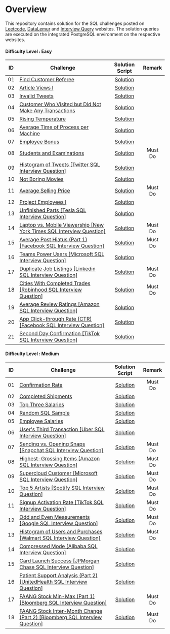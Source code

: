 # Overview 

This repository contains solution for the SQL challenges posted on [Leetcode](https://leetcode.com/), [DataLemur](https://datalemur.com?referralCode=6bIgM0Po) and [Interview Query](https://www.interviewquery.com/) websites. The solution queries are executed on the integrated PostgreSQL environment on the respective websites.

#### Difficulty Level : Easy

| ID | Challenge | Solution Script | Remark |
|:------:|------------|:---------:|:---------:|
| 01 | [Find Customer Referee](https://leetcode.com/problems/find-customer-referee/description/?envType=study-plan-v2&envId=top-sql-50) | [Solution](Scripts/Easy/01_find_customer_referee.sql) |
| 02 | [Article Views I](https://leetcode.com/problems/article-views-i/description/?envType=study-plan-v2&envId=top-sql-50) | [Solution](Scripts/Easy/02_Article_Views_I.sql) |
| 03 | [Invalid Tweets](https://leetcode.com/problems/invalid-tweets/description/?envType=study-plan-v2&envId=top-sql-50) | [Solution](Scripts/Easy/03_Invalid_Tweets.sql) |
| 04 | [Customer Who Visited but Did Not Make Any Transactions](https://leetcode.com/problems/customer-who-visited-but-did-not-make-any-transactions/description/?envType=study-plan-v2&envId=top-sql-50) | [Solution](Scripts/Easy/04_Customer_Who_Visited_but_Did_Not_Make_Any_Transactions.sql) |
| 05 | [Rising Temperature](https://leetcode.com/problems/rising-temperature/description/?envType=study-plan-v2&envId=top-sql-50) | [Solution](Scripts/Easy/05_Rising_Temperature.sql) |
| 06 | [Average Time of Process per Machine](https://leetcode.com/problems/average-time-of-process-per-machine/?envType=study-plan-v2&envId=top-sql-50) | [Solution](Scripts/Easy/06_Average_Time_of_Process_per_Machine.sql) |
| 07 | [Employee Bonus](https://leetcode.com/problems/employee-bonus/editorial/?envType=study-plan-v2&envId=top-sql-50) | [Solution](Scripts/Easy/07_Employee_Bonus.sql) |
| 08 | [Students and Examinations](https://leetcode.com/problems/students-and-examinations/submissions/1248811595/?envType=study-plan-v2&envId=top-sql-50) | [Solution](Scripts/Easy/08_Students_and_Examinations.sql) | Must Do
| 09 | [Histogram of Tweets [Twitter SQL Interview Question]](https://datalemur.com/questions/sql-histogram-tweets) | [Solution](Scripts/Easy/09-sql-histogram-tweets.sql) |
| 10 | [Not Boring Movies](https://leetcode.com/problems/not-boring-movies/description/?envType=study-plan-v2&envId=top-sql-50) | [Solution](Scripts/Easy/10-not-boring-movies.sql) |
| 11 | [Average Selling Price](https://leetcode.com/problems/average-selling-price/description/?envType=study-plan-v2&envId=top-sql-50) | [Solution](Scripts/Easy/11-average-selling-price.sql) | Must Do
| 12 | [Project Employees I](https://leetcode.com/problems/project-employees-i/description/?envType=study-plan-v2&envId=top-sql-50) | [Solution](Scripts/Easy/12-project-employees-i.sql) |
| 13 | [Unfinished Parts [Tesla SQL Interview Question]](https://datalemur.com/questions/tesla-unfinished-parts) | [Solution](Scripts/Easy/13-tesla-unfinished-parts.sql) |
| 14 | [Laptop vs. Mobile Viewership [New York Times SQL Interview Question]](https://datalemur.com/questions/laptop-mobile-viewership) | [Solution](Scripts/Easy/14-laptop-mobile-viewership.sql) | Must Do
| 15 | [Average Post Hiatus (Part 1) [Facebook SQL Interview Question]](https://datalemur.com/questions/sql-average-post-hiatus-1) | [Solution](Scripts/Easy/15-sql-average-post-hiatus-1.sql) | Must Do
| 16 | [Teams Power Users [Microsoft SQL Interview Question]](https://datalemur.com/questions/teams-power-users) | [Solution](Scripts/Easy/16-teams-power-users.sql) | 
| 17 | [Duplicate Job Listings [Linkedin SQL Interview Question]](https://datalemur.com/questions/duplicate-job-listings) | [Solution](Scripts/Easy/17-duplicate-job-listings.sql) | Must Do
| 18 | [Cities With Completed Trades [Robinhood SQL Interview Question]](https://datalemur.com/questions/completed-trades) | [Solution](Scripts/Easy/18-completed-trades.sql) | Must Do
| 19 | [Average Review Ratings [Amazon SQL Interview Question]](https://datalemur.com/questions/sql-avg-review-ratings) | [Solution](Scripts/Easy/19-sql-avg-review-rating.sql) | 
| 20 | [App Click-through Rate (CTR) [Facebook SQL Interview Question]](https://datalemur.com/questions/click-through-rate) | [Solution](Scripts/Easy/20-click-through-rate.sql) | 
| 21 | [Second Day Confirmation [TikTok SQL Interview Question]](https://datalemur.com/questions/second-day-confirmation) | [Solution](Scripts/Easy/21-second-day-confirmation.sql) | 


#### Difficulty Level : Medium

| ID | Challenge | Solution Script | Remark |
|:------:|------------|:---------:|:---------:|
| 01 | [Confirmation Rate](https://leetcode.com/problems/confirmation-rate/submissions/1248846400/?envType=study-plan-v2&envId=top-sql-50) | [Solution](Scripts/Medium/01_Confirmation_Rate.sql) | Must Do
| 02 | [Completed Shipments](https://www.interviewquery.com/questions/completed-shipments) | [Solution](Scripts/Medium/02_Completed_Shipments.sql) |
| 03 | [Top Three Salaries](https://www.interviewquery.com/questions/top-three-salaries) | [Solution](Scripts/Medium/03-top-three-salaries.sql) |
| 04 | [Random SQL Sample](https://www.interviewquery.com/questions/random-sql-sample) | [Solution](Scripts/Medium/04-random-sql-sample.sql) |
| 05 | [Employee Salaries](https://www.interviewquery.com/questions/employee-salaries) | [Solution](Scripts/Medium/05-employee-salaries.sql) |
| 06 | [User's Third Transaction [Uber SQL Interview Question]](https://datalemur.com/questions/sql-third-transaction) | [Solution](Scripts/Medium/06-sql-third-transaction.sql) |
| 07 | [Sending vs. Opening Snaps [Snapchat SQL Interview Question]](https://datalemur.com/questions/time-spent-snaps) | [Solution](Scripts/Medium/07-time-spent-snaps.sql) | Must Do
| 08 | [Highest-Grossing Items [Amazon SQL Interview Question]](https://datalemur.com/questions/sql-highest-grossing) | [Solution](Scripts/Medium/08-sql-highest-grossing.sql) | Must Do
| 09 | [Supercloud Customer [Microsoft SQL Interview Question]](https://datalemur.com/questions/supercloud-customer) | [Solution](Scripts/Medium/09-supercloud-customer.sql) | Must Do
| 10 | [Top 5 Artists [Spotify SQL Interview Question]](https://datalemur.com/questions/top-fans-rank) | [Solution](Scripts/Medium/10-top-fans-rank.sql) | Must Do 
| 11 | [Signup Activation Rate [TikTok SQL Interview Question]](https://datalemur.com/questions/signup-confirmation-rate) | [Solution](Scripts/Medium/11-signup-confirmation-rate.sql) | Must Do 
| 12 | [Odd and Even Measurements [Google SQL Interview Question]](https://datalemur.com/questions/odd-even-measurements) | [Solution](Scripts/Medium/12-odd-even-measurements.sql) | Must Do
| 13 | [Histogram of Users and Purchases [Walmart SQL Interview Question]](https://datalemur.com/questions/histogram-users-purchases) | [Solution](Scripts/Medium/13-histogram-users-purchases.sql) | Must Do
| 14 | [Compressed Mode [Alibaba SQL Interview Question]](https://datalemur.com/questions/alibaba-compressed-mode) | [Solution](Scripts/Medium/14-alibaba-compressed-mode.sql) | 
| 15 | [Card Launch Success [JPMorgan Chase SQL Interview Question]](https://datalemur.com/questions/card-launch-success) | [Solution](Scripts/Medium/15-card-launch-success.sql) | 
| 16 | [Patient Support Analysis (Part 2) [UnitedHealth SQL Interview Question]](https://datalemur.com/questions/uncategorized-calls-percentage) | [Solution](Scripts/Medium/16-uncategorized-calls-percentage.sql) |
| 17 | [FAANG Stock Min-Max (Part 1) [Bloomberg SQL Interview Question]](https://datalemur.com/questions/sql-bloomberg-stock-min-max-1) | [Solution](Scripts/Medium/17-sql-bloomberg-stock-min-max-1.sql) | Must Do
| 18 | [FAANG Stock Inter-Month Change (Part 2) [Bloomberg SQL Interview Question]](https://datalemur.com/questions/sql-bloomberg-stock-inter-month-percentage-2) | [Solution](Scripts/Medium/18-sql-bloomberg-stock-inter-month-percentage-2.sql) | Must Do